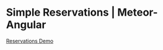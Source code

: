 # Simple Reservations | Meteor-Angular


[Reservations Demo][demo]

   [demo]: <http://lr-simple-reservations-meteor-angular.meteor.com>
 
